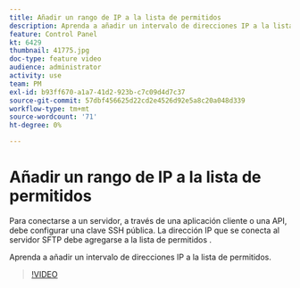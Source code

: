 ```yaml
---
title: Añadir un rango de IP a la lista de permitidos
description: Aprenda a añadir un intervalo de direcciones IP a la lista de permitidos.
feature: Control Panel
kt: 6429
thumbnail: 41775.jpg
doc-type: feature video
audience: administrator
activity: use
team: PM
exl-id: b93ff670-a1a7-41d2-923b-c7c09d4d7c37
source-git-commit: 57dbf456625d22cd2e4526d92e5a8c20a048d339
workflow-type: tm+mt
source-wordcount: '71'
ht-degree: 0%

---
```


# Añadir un rango de IP a la lista de permitidos

Para conectarse a un servidor, a través de una aplicación cliente o una API, debe configurar una clave SSH pública. La dirección IP que se conecta al servidor SFTP debe agregarse a la lista de permitidos .

Aprenda a añadir un intervalo de direcciones IP a la lista de permitidos.

>[!VIDEO](https://video.tv.adobe.com/v/41775?quality=12)
